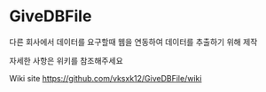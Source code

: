 # GiveDBFile
다른 회사에서 데이터를 요구할때 웹을 연동하여 데이터를 추출하기 위해 제작

자세한 사항은 위키를 참조해주세요

Wiki site https://github.com/vksxk12/GiveDBFile/wiki

